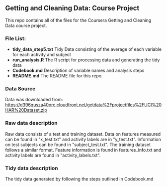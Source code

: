 ## Getting and Cleaning Data: Course Project

This repo contains all of the files for the Coursera Getting and Cleaning Data course project.

### File List:
* **tidy_data_step5.txt** Tidy Data consisting of the average of each variable for each activity and subject
* **run_analysis.R** The R script for processing data and generating the tidy data
* **Codebook.md** Description of variable names and analysis steps
* **README.md** The README file for this repo. 

### Data Source
Data was downloaded from:
https://d396qusza40orc.cloudfront.net/getdata%2Fprojectfiles%2FUCI%20HAR%20Dataset.zip

### Raw data description
Raw data consists of a test and training dataset.
Data on features measured can be found in "x_test.txt" and activity labels are in "y_test.txt". Information on test subjects can be found in "subject_test.txt".
The training dataset follows a similar format.
Feature information is found in features_info.txt and activity labels are found in "activity_labels.txt".

### Tidy data description
The tidy data generated by following the steps outlined in Codebook.md
